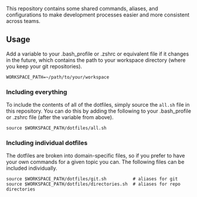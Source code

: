 This repository contains some shared commands, aliases, and configurations to make development processes easier and more consistent across teams.

## Usage
Add a variable to your .bash_profile or .zshrc or equivalent file if it changes in the future, which contains the path to your workspace directory (where you keep your git repositories).
```
WORKSPACE_PATH=~/path/to/your/workspace
```

### Including everything
To include the contents of all of the dotfiles, simply source the `all.sh` file in this repository. You can do this by adding the following to your .bash_profile or .zshrc file (after the variable from above).
```
source $WORKSPACE_PATH/dotfiles/all.sh
```

### Including individual dotfiles
The dotfiles are broken into domain-specific files, so if you prefer to have your own commands for a given topic you can. The following files can be included individually.
```
source $WORKSPACE_PATH/dotfiles/git.sh          # aliases for git
source $WORKSPACE_PATH/dotfiles/directories.sh  # aliases for repo directories
```
